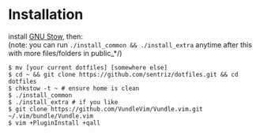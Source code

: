 # Installation 

install [GNU Stow](https://www.gnu.org/software/stow/), then:  
(note: you can run `./install_common && ./install_extra` anytime after this with more files/folders in public_*/)

    $ mv [your current dotfiles] [somewhere else]
    $ cd ~ && git clone https://github.com/sentriz/dotfiles.git && cd dotfiles
    $ chkstow -t ~ # ensure home is clean
    $ ./install_common
    $ ./install_extra # if you like
    $ git clone https://github.com/VundleVim/Vundle.vim.git ~/.vim/bundle/Vundle.vim
    $ vim +PluginInstall +qall
